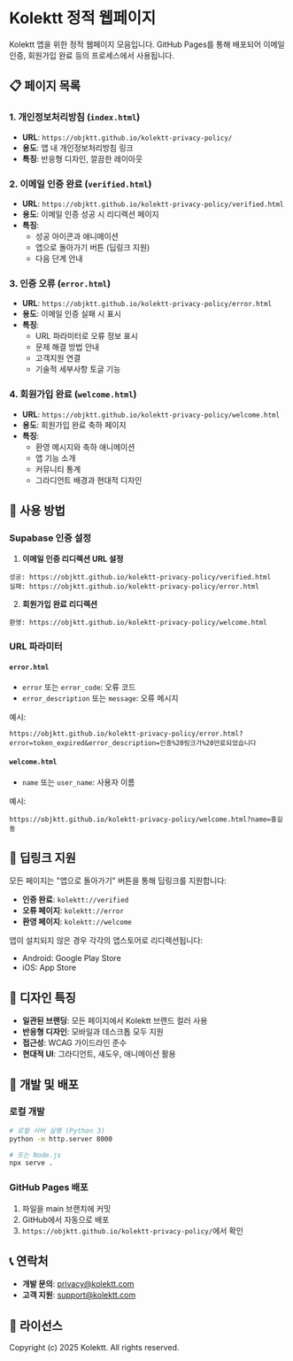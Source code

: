 # Kolektt 정적 웹페이지

Kolektt 앱을 위한 정적 웹페이지 모음입니다. GitHub Pages를 통해 배포되어 이메일 인증, 회원가입 완료 등의 프로세스에서 사용됩니다.

## 📋 페이지 목록

### 1. 개인정보처리방침 (`index.html`)
- **URL**: `https://objktt.github.io/kolektt-privacy-policy/`
- **용도**: 앱 내 개인정보처리방침 링크
- **특징**: 반응형 디자인, 깔끔한 레이아웃

### 2. 이메일 인증 완료 (`verified.html`)
- **URL**: `https://objktt.github.io/kolektt-privacy-policy/verified.html`
- **용도**: 이메일 인증 성공 시 리디렉션 페이지
- **특징**: 
  - 성공 아이콘과 애니메이션
  - 앱으로 돌아가기 버튼 (딥링크 지원)
  - 다음 단계 안내

### 3. 인증 오류 (`error.html`)
- **URL**: `https://objktt.github.io/kolektt-privacy-policy/error.html`
- **용도**: 이메일 인증 실패 시 표시
- **특징**:
  - URL 파라미터로 오류 정보 표시
  - 문제 해결 방법 안내
  - 고객지원 연결
  - 기술적 세부사항 토글 기능

### 4. 회원가입 완료 (`welcome.html`)
- **URL**: `https://objktt.github.io/kolektt-privacy-policy/welcome.html`
- **용도**: 회원가입 완료 축하 페이지
- **특징**:
  - 환영 메시지와 축하 애니메이션
  - 앱 기능 소개
  - 커뮤니티 통계
  - 그라디언트 배경과 현대적 디자인

## 🚀 사용 방법

### Supabase 인증 설정

1. **이메일 인증 리디렉션 URL 설정**
```
성공: https://objktt.github.io/kolektt-privacy-policy/verified.html
실패: https://objktt.github.io/kolektt-privacy-policy/error.html
```

2. **회원가입 완료 리디렉션**
```
환영: https://objktt.github.io/kolektt-privacy-policy/welcome.html
```

### URL 파라미터

#### `error.html`
- `error` 또는 `error_code`: 오류 코드
- `error_description` 또는 `message`: 오류 메시지

예시:
```
https://objktt.github.io/kolektt-privacy-policy/error.html?error=token_expired&error_description=인증%20링크가%20만료되었습니다
```

#### `welcome.html`
- `name` 또는 `user_name`: 사용자 이름

예시:
```
https://objktt.github.io/kolektt-privacy-policy/welcome.html?name=홍길동
```

## 📱 딥링크 지원

모든 페이지는 "앱으로 돌아가기" 버튼을 통해 딥링크를 지원합니다:

- **인증 완료**: `kolektt://verified`
- **오류 페이지**: `kolektt://error`
- **환영 페이지**: `kolektt://welcome`

앱이 설치되지 않은 경우 각각의 앱스토어로 리디렉션됩니다:
- Android: Google Play Store
- iOS: App Store

## 🎨 디자인 특징

- **일관된 브랜딩**: 모든 페이지에서 Kolektt 브랜드 컬러 사용
- **반응형 디자인**: 모바일과 데스크톱 모두 지원
- **접근성**: WCAG 가이드라인 준수
- **현대적 UI**: 그라디언트, 섀도우, 애니메이션 활용

## 🔧 개발 및 배포

### 로컬 개발
```bash
# 로컬 서버 실행 (Python 3)
python -m http.server 8000

# 또는 Node.js
npx serve .
```

### GitHub Pages 배포
1. 파일을 main 브랜치에 커밋
2. GitHub에서 자동으로 배포
3. `https://objktt.github.io/kolektt-privacy-policy/`에서 확인

## 📞 연락처

- **개발 문의**: privacy@kolektt.com
- **고객 지원**: support@kolektt.com

## 📄 라이선스

Copyright (c) 2025 Kolektt. All rights reserved.
